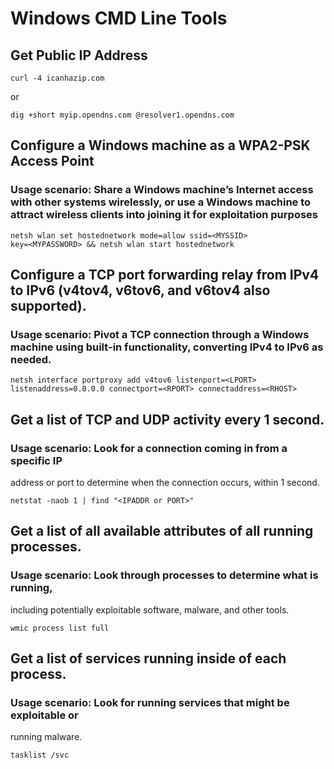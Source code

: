 # Windows CMD Line Tools #

## Get Public IP Address

	curl -4 icanhazip.com

or

	dig +short myip.opendns.com @resolver1.opendns.com

## Configure a Windows machine as a WPA2-PSK Access Point ## 

### Usage scenario: Share a Windows machine’s Internet access with other systems wirelessly, or use a Windows machine to attract wireless clients into joining it for exploitation purposes

	netsh wlan set hostednetwork mode=allow ssid=<MYSSID>
	key=<MYPASSWORD> && netsh wlan start hostednetwork

## Configure a TCP port forwarding relay from IPv4 to IPv6 (v4tov4, v6tov6, and v6tov4 also supported). ##

### Usage scenario: Pivot a TCP connection through a Windows machine using built-in functionality, converting IPv4 to IPv6 as needed. ###

	netsh interface portproxy add v4tov6 listenport=<LPORT>
	listenaddress=0.0.0.0 connectport=<RPORT> connectaddress=<RHOST>

## Get a list of TCP and UDP activity every 1 second. ##

### Usage scenario: Look for a connection coming in from a specific IP
address or port to determine when the connection occurs, within 1 second.

	netstat -naob 1 | find "<IPADDR or PORT>"

## Get a list of all available attributes of all running processes. ##

### Usage scenario: Look through processes to determine what is running,
including potentially exploitable software, malware, and other tools.

	wmic process list full

## Get a list of services running inside of each process. ##

### Usage scenario: Look for running services that might be exploitable or
running malware.

	tasklist /svc





